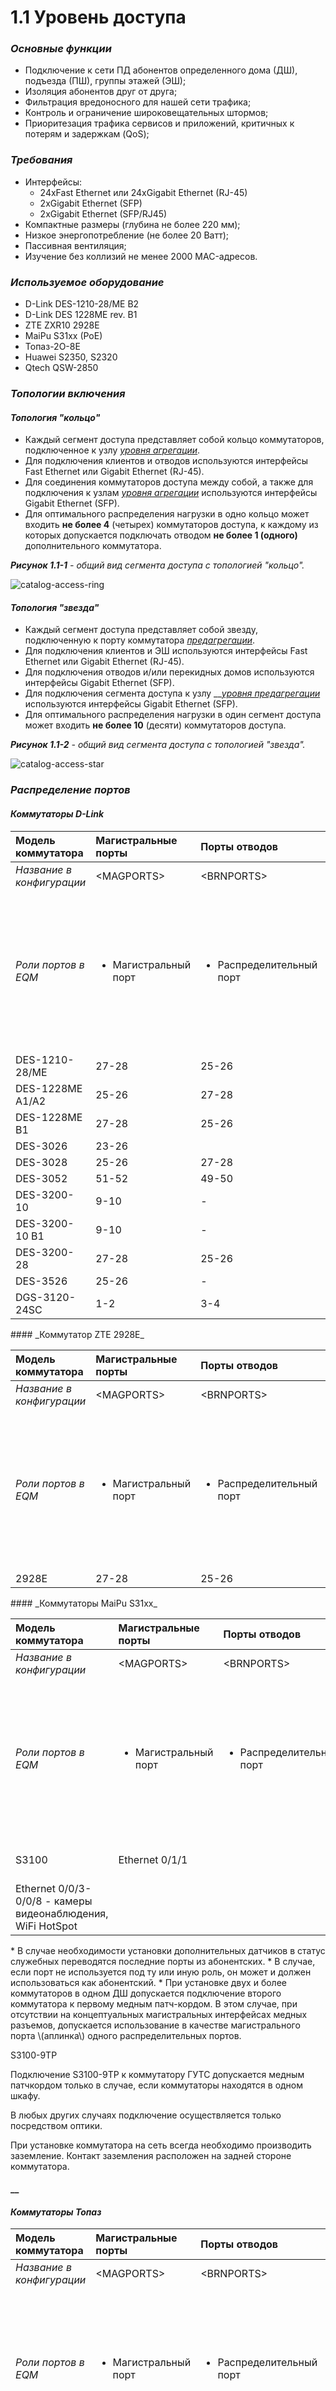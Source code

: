 # 1.1 Уровень доступа

### _Основные функции_ <a id="id-1.1&#x423;&#x440;&#x43E;&#x432;&#x435;&#x43D;&#x44C;&#x434;&#x43E;&#x441;&#x442;&#x443;&#x43F;&#x430;-&#x41E;&#x441;&#x43D;&#x43E;&#x432;&#x43D;&#x44B;&#x435;&#x444;&#x443;&#x43D;&#x43A;&#x446;&#x438;&#x438;"></a>

* Подключение к сети ПД абонентов определенного дома \(ДШ\), подъезда \(ПШ\), группы этажей \(ЭШ\);
* Изоляция абонентов друг от друга;
* Фильтрация вредоносного для нашей сети трафика;
* Контроль и ограничение широковещательных штормов;
* Приоритезация трафика сервисов и приложений, критичных к потерям и задержкам \(QoS\);

### _Требования_ <a id="id-1.1&#x423;&#x440;&#x43E;&#x432;&#x435;&#x43D;&#x44C;&#x434;&#x43E;&#x441;&#x442;&#x443;&#x43F;&#x430;-&#x422;&#x440;&#x435;&#x431;&#x43E;&#x432;&#x430;&#x43D;&#x438;&#x44F;"></a>

* Интерфейсы:
  * 24xFast Ethernet или 24xGigabit Ethernet \(RJ-45\)
  * 2xGigabit Ethernet \(SFP\)
  * 2xGigabit Ethernet \(SFP/RJ45\)
* Компактные размеры \(глубина не более 220 мм\);
* Низкое энергопотребление \(не более 20 Ватт\);
* Пассивная вентиляция;
* Изучение без коллизий не менее 2000 MAC-адресов.

### _Используемое оборудование_ <a id="id-1.1&#x423;&#x440;&#x43E;&#x432;&#x435;&#x43D;&#x44C;&#x434;&#x43E;&#x441;&#x442;&#x443;&#x43F;&#x430;-&#x418;&#x441;&#x43F;&#x43E;&#x43B;&#x44C;&#x437;&#x443;&#x435;&#x43C;&#x43E;&#x435;&#x43E;&#x431;&#x43E;&#x440;&#x443;&#x434;&#x43E;&#x432;&#x430;&#x43D;&#x438;&#x435;"></a>

* D-Link DES-1210-28/ME B2
* D-Link DES 1228ME rev. B1
* ZTE ZXR10 2928E
* MaiPu S31xx \(PoE\)
* Топаз-2О-8Е
* Huawei S2350, S2320
* Qtech QSW-2850

### _Топологии включения_ <a id="id-1.1&#x423;&#x440;&#x43E;&#x432;&#x435;&#x43D;&#x44C;&#x434;&#x43E;&#x441;&#x442;&#x443;&#x43F;&#x430;-&#x422;&#x43E;&#x43F;&#x43E;&#x43B;&#x43E;&#x433;&#x438;&#x438;&#x432;&#x43A;&#x43B;&#x44E;&#x447;&#x435;&#x43D;&#x438;&#x44F;"></a>

#### _Топология "кольцо"_ <a id="id-1.1&#x423;&#x440;&#x43E;&#x432;&#x435;&#x43D;&#x44C;&#x434;&#x43E;&#x441;&#x442;&#x443;&#x43F;&#x430;-ring&#x422;&#x43E;&#x43F;&#x43E;&#x43B;&#x43E;&#x433;&#x438;&#x44F;&quot;&#x43A;&#x43E;&#x43B;&#x44C;&#x446;&#x43E;&quot;"></a>

* Каждый сегмент доступа представляет собой кольцо коммутаторов, подключенное к узлу [_уровня агрегации_](https://kb.ertelecom.ru/pages/viewpage.action?pageId=77696483).
* Для подключения клиентов и отводов используются интерфейсы Fast Ethernet или Gigabit Ethernet \(RJ-45\).
* Для соединения коммутаторов доступа между собой, а также для подключения к узлам [_уровня агрегации_](https://kb.ertelecom.ru/pages/viewpage.action?pageId=77696483) используются интерфейсы Gigabit Ethernet \(SFP\).
* Для оптимального распределения нагрузки в одно кольцо может входить **не более 4** \(четырех\) коммутаторов доступа, к каждому из которых допускается подключать отводом **не более 1 \(одного\)** дополнительного коммутатора.

_**Рисунок 1.1-1** - общий вид сегмента доступа с топологией "кольцо"._

![catalog-access-ring](https://kb.ertelecom.ru/download/attachments/70454419/catalog-access-ring.png?version=3&modificationDate=1389338044112&api=v2)

#### _Топология "звезда"_ <a id="id-1.1&#x423;&#x440;&#x43E;&#x432;&#x435;&#x43D;&#x44C;&#x434;&#x43E;&#x441;&#x442;&#x443;&#x43F;&#x430;-star&#x422;&#x43E;&#x43F;&#x43E;&#x43B;&#x43E;&#x433;&#x438;&#x44F;&quot;&#x437;&#x432;&#x435;&#x437;&#x434;&#x430;&quot;"></a>

* Каждый сегмент доступа представляет собой звезду, подключенную к порту коммутатора [_предагрегации_](https://kb.ertelecom.ru/pages/viewpage.action?pageId=77693467).
* Для подключения клиентов и ЭШ используются интерфейсы Fast Ethernet или Gigabit Ethernet \(RJ-45\).
* Для подключения отводов и/или перекидных домов используются интерфейсы Gigabit Ethernet \(SFP\).
* Для подключения сегмента доступа к узлу __[_уровня предагрегации_](https://kb.ertelecom.ru/pages/viewpage.action?pageId=77693467) используются интерфейсы Gigabit Ethernet \(SFP\).
* Для оптимального распределения нагрузки в один сегмент доступа может входить **не более 10** \(десяти\) коммутаторов доступа.

_**Рисунок 1.1-2** - общий вид сегмента доступа с топологией "звезда"._

![catalog-access-star](https://kb.ertelecom.ru/download/attachments/70454419/catalog-access-star.png?version=2&modificationDate=1389349959074&api=v2)



### _Распределение портов_ <a id="id-1.1&#x423;&#x440;&#x43E;&#x432;&#x435;&#x43D;&#x44C;&#x434;&#x43E;&#x441;&#x442;&#x443;&#x43F;&#x430;-&#x420;&#x430;&#x441;&#x43F;&#x440;&#x435;&#x434;&#x435;&#x43B;&#x435;&#x43D;&#x438;&#x435;&#x43F;&#x43E;&#x440;&#x442;&#x43E;&#x432;"></a>

#### _Коммутаторы D-Link_  <a id="id-1.1&#x423;&#x440;&#x43E;&#x432;&#x435;&#x43D;&#x44C;&#x434;&#x43E;&#x441;&#x442;&#x443;&#x43F;&#x430;-&#x41A;&#x43E;&#x43C;&#x43C;&#x443;&#x442;&#x430;&#x442;&#x43E;&#x440;&#x44B;D-Link"></a>

<table>
  <thead>
    <tr>
      <th style="text-align:left">&#x41C;&#x43E;&#x434;&#x435;&#x43B;&#x44C; &#x43A;&#x43E;&#x43C;&#x43C;&#x443;&#x442;&#x430;&#x442;&#x43E;&#x440;&#x430;</th>
      <th
      style="text-align:left">&#x41C;&#x430;&#x433;&#x438;&#x441;&#x442;&#x440;&#x430;&#x43B;&#x44C;&#x43D;&#x44B;&#x435;
        &#x43F;&#x43E;&#x440;&#x442;&#x44B;</th>
        <th style="text-align:left">&#x41F;&#x43E;&#x440;&#x442;&#x44B; &#x43E;&#x442;&#x432;&#x43E;&#x434;&#x43E;&#x432;</th>
        <th
        style="text-align:left">&#x421;&#x43B;&#x443;&#x436;&#x435;&#x431;&#x43D;&#x44B;&#x435; &#x43F;&#x43E;&#x440;&#x442;&#x44B;</th>
          <th
          style="text-align:left">&#x410;&#x431;&#x43E;&#x43D;&#x435;&#x43D;&#x442;&#x441;&#x43A;&#x438;&#x435;
            &#x43F;&#x43E;&#x440;&#x442;&#x44B;</th>
    </tr>
  </thead>
  <tbody>
    <tr>
      <td style="text-align:left"><em>&#x41D;&#x430;&#x437;&#x432;&#x430;&#x43D;&#x438;&#x435; &#x432; &#x43A;&#x43E;&#x43D;&#x444;&#x438;&#x433;&#x443;&#x440;&#x430;&#x446;&#x438;&#x438;</em>
      </td>
      <td style="text-align:left">&lt;MAGPORTS&gt;</td>
      <td style="text-align:left">&lt;BRNPORTS&gt;</td>
      <td style="text-align:left">&lt;SVCPORTS&gt;</td>
      <td style="text-align:left">&lt;ACCPORTS&gt;</td>
    </tr>
    <tr>
      <td style="text-align:left"><em>&#x420;&#x43E;&#x43B;&#x438; &#x43F;&#x43E;&#x440;&#x442;&#x43E;&#x432; &#x432; EQM</em>
      </td>
      <td style="text-align:left">
        <ul>
          <li>&#x41C;&#x430;&#x433;&#x438;&#x441;&#x442;&#x440;&#x430;&#x43B;&#x44C;&#x43D;&#x44B;&#x439;
            &#x43F;&#x43E;&#x440;&#x442;</li>
        </ul>
      </td>
      <td style="text-align:left">
        <ul>
          <li>&#x420;&#x430;&#x441;&#x43F;&#x440;&#x435;&#x434;&#x435;&#x43B;&#x438;&#x442;&#x435;&#x43B;&#x44C;&#x43D;&#x44B;&#x439;
            &#x43F;&#x43E;&#x440;&#x442;</li>
        </ul>
      </td>
      <td style="text-align:left">
        <ul>
          <li>&#x421;&#x438;&#x433;&#x43D;&#x430;&#x43B;&#x438;&#x437;&#x430;&#x442;&#x43E;&#x440;
            &#x43F;&#x438;&#x442;&#x430;&#x43D;&#x438;&#x44F;</li>
          <li>&#x421;&#x438;&#x433;&#x43D;&#x430;&#x43B;&#x438;&#x437;&#x430;&#x442;&#x43E;&#x440;
            &#x43F;&#x438;&#x442;&#x430;&#x43D;&#x438;&#x44F; &#x41C;&#x41A;&#x423;/&#x41C;&#x413;&#x421;</li>
          <li>&#x421;&#x438;&#x433;&#x43D;&#x430;&#x43B;&#x438;&#x437;&#x430;&#x442;&#x43E;&#x440;
            &#x432;&#x441;&#x43A;&#x440;&#x44B;&#x442;&#x438;&#x44F;</li>
          <li>&#x421;&#x438;&#x433;&#x43D;&#x430;&#x43B;&#x438;&#x437;&#x430;&#x442;&#x43E;&#x440;
            &#x432;&#x44B;&#x440;&#x435;&#x437;&#x430; FTP</li>
          <li>&#x41D;&#x435;&#x438;&#x441;&#x43F;&#x440;&#x430;&#x432;&#x43D;&#x44B;&#x439;
            &#x43F;&#x43E;&#x440;&#x442;</li>
        </ul>
      </td>
      <td style="text-align:left">
        <ul>
          <li>&#x410;&#x431;&#x43E;&#x43D;&#x435;&#x43D;&#x442;&#x441;&#x43A;&#x438;&#x439;
            PPPOE</li>
          <li>&#x410;&#x431;&#x43E;&#x43D;&#x435;&#x43D;&#x442;&#x441;&#x43A;&#x438;&#x439;
            IPoE</li>
          <li>&#x410;&#x431;&#x43E;&#x43D;&#x435;&#x43D;&#x442;&#x441;&#x43A;&#x438;&#x439;
            L2</li>
          <li>&#x41D;&#x435;&#x443;&#x43F;&#x440;&#x430;&#x432;&#x43B;&#x44F;&#x435;&#x43C;&#x44B;&#x439;
            &#x414;&#x428;</li>
          <li>&#x42E;&#x440;. &#x41B;&#x438;&#x446;&#x43E;</li>
          <li>&#x41F;&#x435;&#x440;&#x438;&#x444;&#x435;&#x440;&#x438;&#x44F; &#x413;&#x421;</li>
        </ul>
      </td>
    </tr>
    <tr>
      <td style="text-align:left">DES-1210-28/ME</td>
      <td style="text-align:left">27-28</td>
      <td style="text-align:left">25-26</td>
      <td style="text-align:left">23-24</td>
      <td style="text-align:left">1-22</td>
    </tr>
    <tr>
      <td style="text-align:left">DES-1228ME A1/A2</td>
      <td style="text-align:left">25-26</td>
      <td style="text-align:left">27-28</td>
      <td style="text-align:left">23-24</td>
      <td style="text-align:left">1-22</td>
    </tr>
    <tr>
      <td style="text-align:left">DES-1228ME B1</td>
      <td style="text-align:left">27-28</td>
      <td style="text-align:left">25-26</td>
      <td style="text-align:left">23-24</td>
      <td style="text-align:left">1-22</td>
    </tr>
    <tr>
      <td style="text-align:left">DES-3026</td>
      <td style="text-align:left">23-26</td>
      <td style="text-align:left"></td>
      <td style="text-align:left">21-22</td>
      <td style="text-align:left">1-20</td>
    </tr>
    <tr>
      <td style="text-align:left">DES-3028</td>
      <td style="text-align:left">25-26</td>
      <td style="text-align:left">27-28</td>
      <td style="text-align:left">23-24</td>
      <td style="text-align:left">1-22</td>
    </tr>
    <tr>
      <td style="text-align:left">DES-3052</td>
      <td style="text-align:left">51-52</td>
      <td style="text-align:left">49-50</td>
      <td style="text-align:left">47-48</td>
      <td style="text-align:left">1-46</td>
    </tr>
    <tr>
      <td style="text-align:left">DES-3200-10</td>
      <td style="text-align:left">9-10</td>
      <td style="text-align:left">-</td>
      <td style="text-align:left">-</td>
      <td style="text-align:left">1-8</td>
    </tr>
    <tr>
      <td style="text-align:left">DES-3200-10 B1</td>
      <td style="text-align:left">9-10</td>
      <td style="text-align:left">-</td>
      <td style="text-align:left">-</td>
      <td style="text-align:left">1-8</td>
    </tr>
    <tr>
      <td style="text-align:left">DES-3200-28</td>
      <td style="text-align:left">27-28</td>
      <td style="text-align:left">25-26</td>
      <td style="text-align:left">23-24</td>
      <td style="text-align:left">1-22</td>
    </tr>
    <tr>
      <td style="text-align:left">DES-3526</td>
      <td style="text-align:left">25-26</td>
      <td style="text-align:left">-</td>
      <td style="text-align:left">23-24</td>
      <td style="text-align:left">1-22</td>
    </tr>
    <tr>
      <td style="text-align:left">DGS-3120-24SC</td>
      <td style="text-align:left">1-2</td>
      <td style="text-align:left">3-4</td>
      <td style="text-align:left">5-6</td>
      <td style="text-align:left">7-24</td>
    </tr>
  </tbody>
</table>#### _Коммутатор ZTE 2928E_  <a id="id-1.1&#x423;&#x440;&#x43E;&#x432;&#x435;&#x43D;&#x44C;&#x434;&#x43E;&#x441;&#x442;&#x443;&#x43F;&#x430;-&#x41A;&#x43E;&#x43C;&#x43C;&#x443;&#x442;&#x430;&#x442;&#x43E;&#x440;ZTE2928E"></a>

<table>
  <thead>
    <tr>
      <th style="text-align:left">&#x41C;&#x43E;&#x434;&#x435;&#x43B;&#x44C; &#x43A;&#x43E;&#x43C;&#x43C;&#x443;&#x442;&#x430;&#x442;&#x43E;&#x440;&#x430;</th>
      <th
      style="text-align:left">&#x41C;&#x430;&#x433;&#x438;&#x441;&#x442;&#x440;&#x430;&#x43B;&#x44C;&#x43D;&#x44B;&#x435;
        &#x43F;&#x43E;&#x440;&#x442;&#x44B;</th>
        <th style="text-align:left">&#x41F;&#x43E;&#x440;&#x442;&#x44B; &#x43E;&#x442;&#x432;&#x43E;&#x434;&#x43E;&#x432;</th>
        <th
        style="text-align:left">&#x421;&#x43B;&#x443;&#x436;&#x435;&#x431;&#x43D;&#x44B;&#x435; &#x43F;&#x43E;&#x440;&#x442;&#x44B;</th>
          <th
          style="text-align:left">&#x410;&#x431;&#x43E;&#x43D;&#x435;&#x43D;&#x442;&#x441;&#x43A;&#x438;&#x435;
            &#x43F;&#x43E;&#x440;&#x442;&#x44B;</th>
    </tr>
  </thead>
  <tbody>
    <tr>
      <td style="text-align:left"><em>&#x41D;&#x430;&#x437;&#x432;&#x430;&#x43D;&#x438;&#x435; &#x432; &#x43A;&#x43E;&#x43D;&#x444;&#x438;&#x433;&#x443;&#x440;&#x430;&#x446;&#x438;&#x438;</em>
      </td>
      <td style="text-align:left">&lt;MAGPORTS&gt;</td>
      <td style="text-align:left">&lt;BRNPORTS&gt;</td>
      <td style="text-align:left">&lt;SVCPORTS&gt;</td>
      <td style="text-align:left">&lt;ACCPORTS&gt;</td>
    </tr>
    <tr>
      <td style="text-align:left"><em>&#x420;&#x43E;&#x43B;&#x438; &#x43F;&#x43E;&#x440;&#x442;&#x43E;&#x432; &#x432; EQM</em>
      </td>
      <td style="text-align:left">
        <ul>
          <li>&#x41C;&#x430;&#x433;&#x438;&#x441;&#x442;&#x440;&#x430;&#x43B;&#x44C;&#x43D;&#x44B;&#x439;
            &#x43F;&#x43E;&#x440;&#x442;</li>
        </ul>
      </td>
      <td style="text-align:left">
        <ul>
          <li>&#x420;&#x430;&#x441;&#x43F;&#x440;&#x435;&#x434;&#x435;&#x43B;&#x438;&#x442;&#x435;&#x43B;&#x44C;&#x43D;&#x44B;&#x439;
            &#x43F;&#x43E;&#x440;&#x442;</li>
        </ul>
      </td>
      <td style="text-align:left">
        <ul>
          <li>&#x421;&#x438;&#x433;&#x43D;&#x430;&#x43B;&#x438;&#x437;&#x430;&#x442;&#x43E;&#x440;
            &#x43F;&#x438;&#x442;&#x430;&#x43D;&#x438;&#x44F;</li>
          <li>&#x421;&#x438;&#x433;&#x43D;&#x430;&#x43B;&#x438;&#x437;&#x430;&#x442;&#x43E;&#x440;
            &#x43F;&#x438;&#x442;&#x430;&#x43D;&#x438;&#x44F; &#x41C;&#x41A;&#x423;/&#x41C;&#x413;&#x421;</li>
          <li>&#x421;&#x438;&#x433;&#x43D;&#x430;&#x43B;&#x438;&#x437;&#x430;&#x442;&#x43E;&#x440;
            &#x432;&#x441;&#x43A;&#x440;&#x44B;&#x442;&#x438;&#x44F;</li>
          <li>&#x421;&#x438;&#x433;&#x43D;&#x430;&#x43B;&#x438;&#x437;&#x430;&#x442;&#x43E;&#x440;
            &#x432;&#x44B;&#x440;&#x435;&#x437;&#x430; FTP</li>
          <li>&#x41D;&#x435;&#x438;&#x441;&#x43F;&#x440;&#x430;&#x432;&#x43D;&#x44B;&#x439;
            &#x43F;&#x43E;&#x440;&#x442;</li>
        </ul>
      </td>
      <td style="text-align:left">
        <ul>
          <li>&#x410;&#x431;&#x43E;&#x43D;&#x435;&#x43D;&#x442;&#x441;&#x43A;&#x438;&#x439;
            PPPOE</li>
          <li>&#x410;&#x431;&#x43E;&#x43D;&#x435;&#x43D;&#x442;&#x441;&#x43A;&#x438;&#x439;
            IPoE</li>
          <li>&#x410;&#x431;&#x43E;&#x43D;&#x435;&#x43D;&#x442;&#x441;&#x43A;&#x438;&#x439;
            L2</li>
          <li>&#x41D;&#x435;&#x443;&#x43F;&#x440;&#x430;&#x432;&#x43B;&#x44F;&#x435;&#x43C;&#x44B;&#x439;
            &#x414;&#x428;</li>
          <li>&#x42E;&#x440;. &#x41B;&#x438;&#x446;&#x43E;</li>
          <li>&#x41F;&#x435;&#x440;&#x438;&#x444;&#x435;&#x440;&#x438;&#x44F; &#x413;&#x421;</li>
        </ul>
      </td>
    </tr>
    <tr>
      <td style="text-align:left">2928E</td>
      <td style="text-align:left">27-28</td>
      <td style="text-align:left">25-26</td>
      <td style="text-align:left">23-24</td>
      <td style="text-align:left">1-22</td>
    </tr>
  </tbody>
</table>#### _Коммутаторы MaiPu S31xx_  <a id="id-1.1&#x423;&#x440;&#x43E;&#x432;&#x435;&#x43D;&#x44C;&#x434;&#x43E;&#x441;&#x442;&#x443;&#x43F;&#x430;-&#x41A;&#x43E;&#x43C;&#x43C;&#x443;&#x442;&#x430;&#x442;&#x43E;&#x440;&#x44B;MaiPuS31xx"></a>

<table>
  <thead>
    <tr>
      <th style="text-align:left">&#x41C;&#x43E;&#x434;&#x435;&#x43B;&#x44C; &#x43A;&#x43E;&#x43C;&#x43C;&#x443;&#x442;&#x430;&#x442;&#x43E;&#x440;&#x430;</th>
      <th
      style="text-align:left">&#x41C;&#x430;&#x433;&#x438;&#x441;&#x442;&#x440;&#x430;&#x43B;&#x44C;&#x43D;&#x44B;&#x435;
        &#x43F;&#x43E;&#x440;&#x442;&#x44B;</th>
        <th style="text-align:left">&#x41F;&#x43E;&#x440;&#x442;&#x44B; &#x43E;&#x442;&#x432;&#x43E;&#x434;&#x43E;&#x432;</th>
        <th
        style="text-align:left">&#x421;&#x43B;&#x443;&#x436;&#x435;&#x431;&#x43D;&#x44B;&#x435; &#x43F;&#x43E;&#x440;&#x442;&#x44B;</th>
          <th
          style="text-align:left">&#x410;&#x431;&#x43E;&#x43D;&#x435;&#x43D;&#x442;&#x441;&#x43A;&#x438;&#x435;
            &#x43F;&#x43E;&#x440;&#x442;&#x44B;</th>
    </tr>
  </thead>
  <tbody>
    <tr>
      <td style="text-align:left"><em>&#x41D;&#x430;&#x437;&#x432;&#x430;&#x43D;&#x438;&#x435; &#x432; &#x43A;&#x43E;&#x43D;&#x444;&#x438;&#x433;&#x443;&#x440;&#x430;&#x446;&#x438;&#x438;</em>
      </td>
      <td style="text-align:left">&lt;MAGPORTS&gt;</td>
      <td style="text-align:left">&lt;BRNPORTS&gt;</td>
      <td style="text-align:left">&lt;SVCPORTS&gt;</td>
      <td style="text-align:left">&lt;ACCPORTS&gt;</td>
    </tr>
    <tr>
      <td style="text-align:left"><em>&#x420;&#x43E;&#x43B;&#x438; &#x43F;&#x43E;&#x440;&#x442;&#x43E;&#x432; &#x432; EQM</em>
      </td>
      <td style="text-align:left">
        <ul>
          <li>&#x41C;&#x430;&#x433;&#x438;&#x441;&#x442;&#x440;&#x430;&#x43B;&#x44C;&#x43D;&#x44B;&#x439;
            &#x43F;&#x43E;&#x440;&#x442;</li>
        </ul>
      </td>
      <td style="text-align:left">
        <ul>
          <li>&#x420;&#x430;&#x441;&#x43F;&#x440;&#x435;&#x434;&#x435;&#x43B;&#x438;&#x442;&#x435;&#x43B;&#x44C;&#x43D;&#x44B;&#x439;
            &#x43F;&#x43E;&#x440;&#x442;</li>
        </ul>
      </td>
      <td style="text-align:left">
        <ul>
          <li>&#x421;&#x438;&#x433;&#x43D;&#x430;&#x43B;&#x438;&#x437;&#x430;&#x442;&#x43E;&#x440;
            &#x43F;&#x438;&#x442;&#x430;&#x43D;&#x438;&#x44F;</li>
          <li>&#x421;&#x438;&#x433;&#x43D;&#x430;&#x43B;&#x438;&#x437;&#x430;&#x442;&#x43E;&#x440;
            &#x43F;&#x438;&#x442;&#x430;&#x43D;&#x438;&#x44F; &#x41C;&#x41A;&#x423;/&#x41C;&#x413;&#x421;</li>
          <li>&#x421;&#x438;&#x433;&#x43D;&#x430;&#x43B;&#x438;&#x437;&#x430;&#x442;&#x43E;&#x440;
            &#x432;&#x441;&#x43A;&#x440;&#x44B;&#x442;&#x438;&#x44F;</li>
          <li>&#x421;&#x438;&#x433;&#x43D;&#x430;&#x43B;&#x438;&#x437;&#x430;&#x442;&#x43E;&#x440;
            &#x432;&#x44B;&#x440;&#x435;&#x437;&#x430; FTP</li>
          <li>&#x41D;&#x435;&#x438;&#x441;&#x43F;&#x440;&#x430;&#x432;&#x43D;&#x44B;&#x439;
            &#x43F;&#x43E;&#x440;&#x442;</li>
        </ul>
      </td>
      <td style="text-align:left">
        <ul>
          <li>&#x410;&#x431;&#x43E;&#x43D;&#x435;&#x43D;&#x442;&#x441;&#x43A;&#x438;&#x439;
            PPPOE</li>
          <li>&#x410;&#x431;&#x43E;&#x43D;&#x435;&#x43D;&#x442;&#x441;&#x43A;&#x438;&#x439;
            IPoE</li>
          <li>&#x410;&#x431;&#x43E;&#x43D;&#x435;&#x43D;&#x442;&#x441;&#x43A;&#x438;&#x439;
            L2</li>
          <li>&#x41D;&#x435;&#x443;&#x43F;&#x440;&#x430;&#x432;&#x43B;&#x44F;&#x435;&#x43C;&#x44B;&#x439;
            &#x414;&#x428;</li>
          <li>&#x42E;&#x440;. &#x41B;&#x438;&#x446;&#x43E;</li>
          <li>&#x41F;&#x435;&#x440;&#x438;&#x444;&#x435;&#x440;&#x438;&#x44F; &#x413;&#x421;</li>
        </ul>
      </td>
    </tr>
    <tr>
      <td style="text-align:left">S3100</td>
      <td style="text-align:left">Ethernet 0/1/1</td>
      <td style="text-align:left"></td>
      <td style="text-align:left"></td>
      <td style="text-align:left">Ethernet 0/0/1-0/0/2 - &#x443;&#x441;&#x43B;&#x443;&#x433;&#x430; &#x418;&#x43D;&#x442;&#x435;&#x440;&#x43D;&#x435;&#x442;</td>
    </tr>
    <tr>
      <td style="text-align:left">Ethernet 0/0/3-0/0/8 - &#x43A;&#x430;&#x43C;&#x435;&#x440;&#x44B; &#x432;&#x438;&#x434;&#x435;&#x43E;&#x43D;&#x430;&#x431;&#x43B;&#x44E;&#x434;&#x435;&#x43D;&#x438;&#x44F;,
        WiFi HotSpot</td>
      <td style="text-align:left"></td>
      <td style="text-align:left"></td>
      <td style="text-align:left"></td>
      <td style="text-align:left"></td>
    </tr>
  </tbody>
</table>* В случае необходимости установки дополнительных датчиков в статус служебных переводятся последние порты из абонентских.
* В случае, если порт не используется под ту или иную роль, он может и должен использоваться как абонентский.
* При установке двух и более коммутаторов в одном ДШ допускается подключение второго коммутатора к первому медным патч-кордом. В этом случае, при отсутствии на концептуальных магистральных интерфейсах медных разъемов, допускается использование в качестве магистрального порта \(аплинка\) одного распределительных портов.

S3100-9TP

Подключение S3100-9TP к коммутатору ГУТС допускается медным патчкордом только в случае, если коммутаторы находятся в одном шкафу.

В любых других случаях подключение осуществляется только посредством оптики.

При установке коммутатора на сеть всегда необходимо производить заземление. Контакт заземления расположен на задней стороне коммутатора.

####  __ <a id="id-1.1&#x423;&#x440;&#x43E;&#x432;&#x435;&#x43D;&#x44C;&#x434;&#x43E;&#x441;&#x442;&#x443;&#x43F;&#x430;-"></a>

#### _Коммутаторы Топаз_ <a id="id-1.1&#x423;&#x440;&#x43E;&#x432;&#x435;&#x43D;&#x44C;&#x434;&#x43E;&#x441;&#x442;&#x443;&#x43F;&#x430;-&#x41A;&#x43E;&#x43C;&#x43C;&#x443;&#x442;&#x430;&#x442;&#x43E;&#x440;&#x44B;&#x422;&#x43E;&#x43F;&#x430;&#x437;"></a>

<table>
  <thead>
    <tr>
      <th style="text-align:left">&#x41C;&#x43E;&#x434;&#x435;&#x43B;&#x44C; &#x43A;&#x43E;&#x43C;&#x43C;&#x443;&#x442;&#x430;&#x442;&#x43E;&#x440;&#x430;</th>
      <th
      style="text-align:left">&#x41C;&#x430;&#x433;&#x438;&#x441;&#x442;&#x440;&#x430;&#x43B;&#x44C;&#x43D;&#x44B;&#x435;
        &#x43F;&#x43E;&#x440;&#x442;&#x44B;</th>
        <th style="text-align:left">&#x41F;&#x43E;&#x440;&#x442;&#x44B; &#x43E;&#x442;&#x432;&#x43E;&#x434;&#x43E;&#x432;</th>
        <th
        style="text-align:left">&#x421;&#x43B;&#x443;&#x436;&#x435;&#x431;&#x43D;&#x44B;&#x435; &#x43F;&#x43E;&#x440;&#x442;&#x44B;</th>
          <th
          style="text-align:left">&#x410;&#x431;&#x43E;&#x43D;&#x435;&#x43D;&#x442;&#x441;&#x43A;&#x438;&#x435;
            &#x43F;&#x43E;&#x440;&#x442;&#x44B;</th>
    </tr>
  </thead>
  <tbody>
    <tr>
      <td style="text-align:left"><em>&#x41D;&#x430;&#x437;&#x432;&#x430;&#x43D;&#x438;&#x435; &#x432; &#x43A;&#x43E;&#x43D;&#x444;&#x438;&#x433;&#x443;&#x440;&#x430;&#x446;&#x438;&#x438;</em>
      </td>
      <td style="text-align:left">&lt;MAGPORTS&gt;</td>
      <td style="text-align:left">&lt;BRNPORTS&gt;</td>
      <td style="text-align:left">&lt;SVCPORTS&gt;</td>
      <td style="text-align:left">&lt;ACCPORTS&gt;</td>
    </tr>
    <tr>
      <td style="text-align:left"><em>&#x420;&#x43E;&#x43B;&#x438; &#x43F;&#x43E;&#x440;&#x442;&#x43E;&#x432; &#x432; EQM</em>
      </td>
      <td style="text-align:left">
        <ul>
          <li>&#x41C;&#x430;&#x433;&#x438;&#x441;&#x442;&#x440;&#x430;&#x43B;&#x44C;&#x43D;&#x44B;&#x439;
            &#x43F;&#x43E;&#x440;&#x442;</li>
        </ul>
      </td>
      <td style="text-align:left">
        <ul>
          <li>&#x420;&#x430;&#x441;&#x43F;&#x440;&#x435;&#x434;&#x435;&#x43B;&#x438;&#x442;&#x435;&#x43B;&#x44C;&#x43D;&#x44B;&#x439;
            &#x43F;&#x43E;&#x440;&#x442;</li>
        </ul>
      </td>
      <td style="text-align:left">
        <ul>
          <li>&#x421;&#x438;&#x433;&#x43D;&#x430;&#x43B;&#x438;&#x437;&#x430;&#x442;&#x43E;&#x440;
            &#x43F;&#x438;&#x442;&#x430;&#x43D;&#x438;&#x44F;</li>
          <li>&#x421;&#x438;&#x433;&#x43D;&#x430;&#x43B;&#x438;&#x437;&#x430;&#x442;&#x43E;&#x440;
            &#x43F;&#x438;&#x442;&#x430;&#x43D;&#x438;&#x44F; &#x41C;&#x41A;&#x423;/&#x41C;&#x413;&#x421;</li>
          <li>&#x421;&#x438;&#x433;&#x43D;&#x430;&#x43B;&#x438;&#x437;&#x430;&#x442;&#x43E;&#x440;
            &#x432;&#x441;&#x43A;&#x440;&#x44B;&#x442;&#x438;&#x44F;</li>
          <li>&#x421;&#x438;&#x433;&#x43D;&#x430;&#x43B;&#x438;&#x437;&#x430;&#x442;&#x43E;&#x440;
            &#x432;&#x44B;&#x440;&#x435;&#x437;&#x430; FTP</li>
          <li>&#x41D;&#x435;&#x438;&#x441;&#x43F;&#x440;&#x430;&#x432;&#x43D;&#x44B;&#x439;
            &#x43F;&#x43E;&#x440;&#x442;</li>
        </ul>
      </td>
      <td style="text-align:left">
        <ul>
          <li>&#x410;&#x431;&#x43E;&#x43D;&#x435;&#x43D;&#x442;&#x441;&#x43A;&#x438;&#x439;
            PPPOE</li>
          <li>&#x410;&#x431;&#x43E;&#x43D;&#x435;&#x43D;&#x442;&#x441;&#x43A;&#x438;&#x439;
            IPoE</li>
          <li>&#x410;&#x431;&#x43E;&#x43D;&#x435;&#x43D;&#x442;&#x441;&#x43A;&#x438;&#x439;
            L2</li>
          <li>&#x41D;&#x435;&#x443;&#x43F;&#x440;&#x430;&#x432;&#x43B;&#x44F;&#x435;&#x43C;&#x44B;&#x439;
            &#x414;&#x428;</li>
          <li>&#x42E;&#x440;. &#x41B;&#x438;&#x446;&#x43E;</li>
          <li>&#x41F;&#x435;&#x440;&#x438;&#x444;&#x435;&#x440;&#x438;&#x44F; &#x413;&#x421;</li>
        </ul>
      </td>
    </tr>
    <tr>
      <td style="text-align:left">&#x422;&#x43E;&#x43F;&#x430;&#x437;-2&#x41E;-8E</td>
      <td style="text-align:left">gi1/1/1</td>
      <td style="text-align:left">gi1/1/2</td>
      <td style="text-align:left"></td>
      <td style="text-align:left">fa1/1/1 - fa1/1/8</td>
    </tr>
  </tbody>
</table>####  __ <a id="id-1.1&#x423;&#x440;&#x43E;&#x432;&#x435;&#x43D;&#x44C;&#x434;&#x43E;&#x441;&#x442;&#x443;&#x43F;&#x430;-.1"></a>

#### _Коммутаторы Huawei_ <a id="id-1.1&#x423;&#x440;&#x43E;&#x432;&#x435;&#x43D;&#x44C;&#x434;&#x43E;&#x441;&#x442;&#x443;&#x43F;&#x430;-&#x41A;&#x43E;&#x43C;&#x43C;&#x443;&#x442;&#x430;&#x442;&#x43E;&#x440;&#x44B;Huawei"></a>

<table>
  <thead>
    <tr>
      <th style="text-align:left">&#x41C;&#x43E;&#x434;&#x435;&#x43B;&#x44C; &#x43A;&#x43E;&#x43C;&#x43C;&#x443;&#x442;&#x430;&#x442;&#x43E;&#x440;&#x430;</th>
      <th
      style="text-align:left">&#x41C;&#x430;&#x433;&#x438;&#x441;&#x442;&#x440;&#x430;&#x43B;&#x44C;&#x43D;&#x44B;&#x435;
        &#x43F;&#x43E;&#x440;&#x442;&#x44B;</th>
        <th style="text-align:left">&#x41F;&#x43E;&#x440;&#x442;&#x44B; &#x43E;&#x442;&#x432;&#x43E;&#x434;&#x43E;&#x432;</th>
        <th
        style="text-align:left">&#x421;&#x43B;&#x443;&#x436;&#x435;&#x431;&#x43D;&#x44B;&#x435; &#x43F;&#x43E;&#x440;&#x442;&#x44B;</th>
          <th
          style="text-align:left">&#x410;&#x431;&#x43E;&#x43D;&#x435;&#x43D;&#x442;&#x441;&#x43A;&#x438;&#x435;
            &#x43F;&#x43E;&#x440;&#x442;&#x44B;</th>
    </tr>
  </thead>
  <tbody>
    <tr>
      <td style="text-align:left"><em>&#x41D;&#x430;&#x437;&#x432;&#x430;&#x43D;&#x438;&#x435; &#x432; &#x43A;&#x43E;&#x43D;&#x444;&#x438;&#x433;&#x443;&#x440;&#x430;&#x446;&#x438;&#x438;</em>
      </td>
      <td style="text-align:left">&lt;MAGPORTS&gt;</td>
      <td style="text-align:left">&lt;BRNPORTS&gt;</td>
      <td style="text-align:left">&lt;SVCPORTS&gt;</td>
      <td style="text-align:left">&lt;ACCPORTS&gt;</td>
    </tr>
    <tr>
      <td style="text-align:left"><em>&#x420;&#x43E;&#x43B;&#x438; &#x43F;&#x43E;&#x440;&#x442;&#x43E;&#x432; &#x432; EQM</em>
      </td>
      <td style="text-align:left">
        <ul>
          <li>&#x41C;&#x430;&#x433;&#x438;&#x441;&#x442;&#x440;&#x430;&#x43B;&#x44C;&#x43D;&#x44B;&#x439;
            &#x43F;&#x43E;&#x440;&#x442;</li>
        </ul>
      </td>
      <td style="text-align:left">
        <ul>
          <li>&#x420;&#x430;&#x441;&#x43F;&#x440;&#x435;&#x434;&#x435;&#x43B;&#x438;&#x442;&#x435;&#x43B;&#x44C;&#x43D;&#x44B;&#x439;
            &#x43F;&#x43E;&#x440;&#x442;</li>
        </ul>
      </td>
      <td style="text-align:left">
        <ul>
          <li>&#x421;&#x438;&#x433;&#x43D;&#x430;&#x43B;&#x438;&#x437;&#x430;&#x442;&#x43E;&#x440;
            &#x43F;&#x438;&#x442;&#x430;&#x43D;&#x438;&#x44F;</li>
          <li>&#x421;&#x438;&#x433;&#x43D;&#x430;&#x43B;&#x438;&#x437;&#x430;&#x442;&#x43E;&#x440;
            &#x43F;&#x438;&#x442;&#x430;&#x43D;&#x438;&#x44F; &#x41C;&#x41A;&#x423;/&#x41C;&#x413;&#x421;</li>
          <li>&#x421;&#x438;&#x433;&#x43D;&#x430;&#x43B;&#x438;&#x437;&#x430;&#x442;&#x43E;&#x440;
            &#x432;&#x441;&#x43A;&#x440;&#x44B;&#x442;&#x438;&#x44F;</li>
          <li>&#x421;&#x438;&#x433;&#x43D;&#x430;&#x43B;&#x438;&#x437;&#x430;&#x442;&#x43E;&#x440;
            &#x432;&#x44B;&#x440;&#x435;&#x437;&#x430; FTP</li>
          <li>&#x41D;&#x435;&#x438;&#x441;&#x43F;&#x440;&#x430;&#x432;&#x43D;&#x44B;&#x439;
            &#x43F;&#x43E;&#x440;&#x442;</li>
        </ul>
      </td>
      <td style="text-align:left">
        <ul>
          <li>&#x410;&#x431;&#x43E;&#x43D;&#x435;&#x43D;&#x442;&#x441;&#x43A;&#x438;&#x439;
            PPPOE</li>
          <li>&#x410;&#x431;&#x43E;&#x43D;&#x435;&#x43D;&#x442;&#x441;&#x43A;&#x438;&#x439;
            IPoE</li>
          <li>&#x410;&#x431;&#x43E;&#x43D;&#x435;&#x43D;&#x442;&#x441;&#x43A;&#x438;&#x439;
            L2</li>
          <li>&#x41D;&#x435;&#x443;&#x43F;&#x440;&#x430;&#x432;&#x43B;&#x44F;&#x435;&#x43C;&#x44B;&#x439;
            &#x414;&#x428;</li>
          <li>&#x42E;&#x440;. &#x41B;&#x438;&#x446;&#x43E;</li>
          <li>&#x41F;&#x435;&#x440;&#x438;&#x444;&#x435;&#x440;&#x438;&#x44F; &#x413;&#x421;</li>
        </ul>
      </td>
    </tr>
    <tr>
      <td style="text-align:left">S2350</td>
      <td style="text-align:left">gi0/0/1-2</td>
      <td style="text-align:left">gi0/0/3-4</td>
      <td style="text-align:left">e0/0/23-24</td>
      <td style="text-align:left">e0/0/1-22</td>
    </tr>
    <tr>
      <td style="text-align:left">S2320
        <br />
      </td>
      <td style="text-align:left">gi0/0/7-8</td>
      <td style="text-align:left">gi0/0/5-6</td>
      <td style="text-align:left">e0/0/19-20</td>
      <td style="text-align:left">e0/0/1-18, gi0/0/1-4</td>
    </tr>
    <tr>
      <td style="text-align:left">S5320</td>
      <td style="text-align:left">gi0/0/27-28</td>
      <td style="text-align:left">gi0/0/25-26</td>
      <td style="text-align:left">gi0/0/23-24</td>
      <td style="text-align:left">gi0/0/1-22</td>
    </tr>
  </tbody>
</table>#### _Коммутаторы Qtech_  <a id="id-1.1&#x423;&#x440;&#x43E;&#x432;&#x435;&#x43D;&#x44C;&#x434;&#x43E;&#x441;&#x442;&#x443;&#x43F;&#x430;-&#x41A;&#x43E;&#x43C;&#x43C;&#x443;&#x442;&#x430;&#x442;&#x43E;&#x440;&#x44B;Qtech"></a>

<table>
  <thead>
    <tr>
      <th style="text-align:left">&#x41C;&#x43E;&#x434;&#x435;&#x43B;&#x44C; &#x43A;&#x43E;&#x43C;&#x43C;&#x443;&#x442;&#x430;&#x442;&#x43E;&#x440;&#x430;</th>
      <th
      style="text-align:left">&#x41C;&#x430;&#x433;&#x438;&#x441;&#x442;&#x440;&#x430;&#x43B;&#x44C;&#x43D;&#x44B;&#x435;
        &#x43F;&#x43E;&#x440;&#x442;&#x44B;</th>
        <th style="text-align:left">&#x41F;&#x43E;&#x440;&#x442;&#x44B; &#x43E;&#x442;&#x432;&#x43E;&#x434;&#x43E;&#x432;</th>
        <th
        style="text-align:left">&#x421;&#x43B;&#x443;&#x436;&#x435;&#x431;&#x43D;&#x44B;&#x435; &#x43F;&#x43E;&#x440;&#x442;&#x44B;</th>
          <th
          style="text-align:left">&#x410;&#x431;&#x43E;&#x43D;&#x435;&#x43D;&#x442;&#x441;&#x43A;&#x438;&#x435;
            &#x43F;&#x43E;&#x440;&#x442;&#x44B;</th>
    </tr>
  </thead>
  <tbody>
    <tr>
      <td style="text-align:left"><em>&#x41D;&#x430;&#x437;&#x432;&#x430;&#x43D;&#x438;&#x435; &#x432; &#x43A;&#x43E;&#x43D;&#x444;&#x438;&#x433;&#x443;&#x440;&#x430;&#x446;&#x438;&#x438;</em>
      </td>
      <td style="text-align:left">&lt;MAGPORTS&gt;</td>
      <td style="text-align:left">&lt;BRNPORTS&gt;</td>
      <td style="text-align:left">&lt;SVCPORTS&gt;</td>
      <td style="text-align:left">&lt;ACCPORTS&gt;</td>
    </tr>
    <tr>
      <td style="text-align:left"><em>&#x420;&#x43E;&#x43B;&#x438; &#x43F;&#x43E;&#x440;&#x442;&#x43E;&#x432; &#x432; EQM</em>
      </td>
      <td style="text-align:left">
        <ul>
          <li>&#x41C;&#x430;&#x433;&#x438;&#x441;&#x442;&#x440;&#x430;&#x43B;&#x44C;&#x43D;&#x44B;&#x439;
            &#x43F;&#x43E;&#x440;&#x442;</li>
        </ul>
      </td>
      <td style="text-align:left">
        <ul>
          <li>&#x420;&#x430;&#x441;&#x43F;&#x440;&#x435;&#x434;&#x435;&#x43B;&#x438;&#x442;&#x435;&#x43B;&#x44C;&#x43D;&#x44B;&#x439;
            &#x43F;&#x43E;&#x440;&#x442;</li>
        </ul>
      </td>
      <td style="text-align:left">
        <ul>
          <li>&#x421;&#x438;&#x433;&#x43D;&#x430;&#x43B;&#x438;&#x437;&#x430;&#x442;&#x43E;&#x440;
            &#x43F;&#x438;&#x442;&#x430;&#x43D;&#x438;&#x44F;</li>
          <li>&#x421;&#x438;&#x433;&#x43D;&#x430;&#x43B;&#x438;&#x437;&#x430;&#x442;&#x43E;&#x440;
            &#x43F;&#x438;&#x442;&#x430;&#x43D;&#x438;&#x44F; &#x41C;&#x41A;&#x423;/&#x41C;&#x413;&#x421;</li>
          <li>&#x421;&#x438;&#x433;&#x43D;&#x430;&#x43B;&#x438;&#x437;&#x430;&#x442;&#x43E;&#x440;
            &#x432;&#x441;&#x43A;&#x440;&#x44B;&#x442;&#x438;&#x44F;</li>
          <li>&#x421;&#x438;&#x433;&#x43D;&#x430;&#x43B;&#x438;&#x437;&#x430;&#x442;&#x43E;&#x440;
            &#x432;&#x44B;&#x440;&#x435;&#x437;&#x430; FTP</li>
          <li>&#x41D;&#x435;&#x438;&#x441;&#x43F;&#x440;&#x430;&#x432;&#x43D;&#x44B;&#x439;
            &#x43F;&#x43E;&#x440;&#x442;</li>
        </ul>
      </td>
      <td style="text-align:left">
        <ul>
          <li>&#x410;&#x431;&#x43E;&#x43D;&#x435;&#x43D;&#x442;&#x441;&#x43A;&#x438;&#x439;
            PPPOE</li>
          <li>&#x410;&#x431;&#x43E;&#x43D;&#x435;&#x43D;&#x442;&#x441;&#x43A;&#x438;&#x439;
            IPoE</li>
          <li>&#x410;&#x431;&#x43E;&#x43D;&#x435;&#x43D;&#x442;&#x441;&#x43A;&#x438;&#x439;
            L2</li>
          <li>&#x41D;&#x435;&#x443;&#x43F;&#x440;&#x430;&#x432;&#x43B;&#x44F;&#x435;&#x43C;&#x44B;&#x439;
            &#x414;&#x428;</li>
          <li>&#x42E;&#x440;. &#x41B;&#x438;&#x446;&#x43E;</li>
          <li>&#x41F;&#x435;&#x440;&#x438;&#x444;&#x435;&#x440;&#x438;&#x44F; &#x413;&#x421;</li>
        </ul>
      </td>
    </tr>
    <tr>
      <td style="text-align:left">QSW-2850</td>
      <td style="text-align:left">e1/0/27-28</td>
      <td style="text-align:left">e1/0/25-26</td>
      <td style="text-align:left">e1/0/23-24</td>
      <td style="text-align:left">e1/0/1-22</td>
    </tr>
    <tr>
      <td style="text-align:left">QSW-3470
        <br />
      </td>
      <td style="text-align:left"></td>
      <td style="text-align:left"></td>
      <td style="text-align:left"></td>
      <td style="text-align:left"></td>
    </tr>
  </tbody>
</table>### _Политика  модернизации_ <a id="id-1.1&#x423;&#x440;&#x43E;&#x432;&#x435;&#x43D;&#x44C;&#x434;&#x43E;&#x441;&#x442;&#x443;&#x43F;&#x430;-&#x41F;&#x43E;&#x43B;&#x438;&#x442;&#x438;&#x43A;&#x430;&#x43C;&#x43E;&#x434;&#x435;&#x440;&#x43D;&#x438;&#x437;&#x430;&#x446;&#x438;&#x438;"></a>

* Если в часы наибольшей нагрузки трафик на магистральных портах коммутаторов доступа превышает **50%** от доступной полосы, кольцо разбивается на два.
* Если **два или более** клиента, подключенных к данному коммутатору доступа, подключают тарифный план с полосой более 100Мбит/с, осуществляется замена данного коммутатора на модель с 24 абонентскими портами Gigabit Ethernet.

